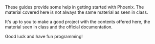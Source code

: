 These guides provide some help in getting started with Phoenix. The material covered here is not always the same material as seen in class.

It's up to you to make a good project with the contents offered here, the material seen in class and the official documentation.

Good luck and have fun programming!